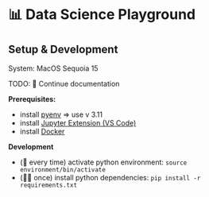 # 📊 Data Science Playground

## Setup & Development

System: MacOS Sequoia 15

TODO: 🚧 Continue documentation

**Prerequisites:**
- install [pyenv](...) => use v 3.11
- install [Jupyter Extension (VS Code)](https://marketplace.visualstudio.com/items?itemName=ms-toolsai.jupyter)
- install [Docker](...)

**Development**
- (🔁 every time) activate python environment: `source environment/bin/activate`
- (☝🏼 once) install python dependencies: `pip install -r requirements.txt`